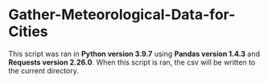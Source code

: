 # Gather-Meteorological-Data-for-Cities

This script was ran in **Python version 3.9.7** using **Pandas version 1.4.3** and **Requests version 2.26.0**. When this script is ran, the csv will be written to the current directory. 
